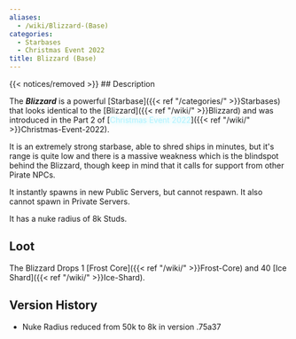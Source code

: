 ```yaml
---
aliases:
  - /wiki/Blizzard-(Base)
categories:
  - Starbases
  - Christmas Event 2022
title: Blizzard (Base)
---
```


{{< notices/removed >}} ## Description

The **_Blizzard_** is a powerful [Starbase]({{< ref "/categories/" >}}Starbases) that looks identical to the [Blizzard]({{< ref "/wiki/" >}}Blizzard) and was introduced in the Part 2 of [<span style="color:#aef2fe;text-shadow: 1px 1px 10px #aef2fe;">Christmas Event 2022</span>]({{< ref "/wiki/" >}}Christmas-Event-2022).

It is an extremely strong starbase, able to shred ships in minutes, but it's range is quite low and there is a massive weakness which is the blindspot behind the Blizzard, though keep in mind that it calls for support from other Pirate NPCs.

It instantly spawns in new Public Servers, but cannot respawn. It also cannot spawn in Private Servers.

It has a nuke radius of 8k Studs.

## Loot

The Blizzard Drops 1 [Frost Core]({{< ref "/wiki/" >}}Frost-Core) and 40 [Ice Shard]({{< ref "/wiki/" >}}Ice-Shard).

## Version History

- Nuke Radius reduced from 50k to 8k in version .75a37
